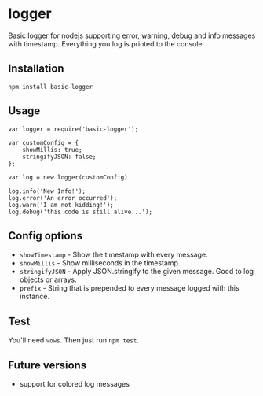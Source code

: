 logger
======

Basic logger for nodejs supporting error, warning, debug and info messages with timestamp.
Everything you log is printed to the console.

Installation
------------

	npm install basic-logger

Usage
-----

	var logger = require('basic-logger');

	var customConfig = {
		showMillis: true;
		stringifyJSON: false;
	};

	var log = new logger(customConfig)

	log.info('New Info!');
	log.error('An error occurred');
	log.warn('I am not kidding!');
	log.debug('this code is still alive...');
	
Config options
--------------

* `showTimestamp` - Show the timestamp with every message.
* `showMillis` - Show milliseconds in the timestamp.
* `stringifyJSON` - Apply JSON.stringify to the given message. Good to log objects or arrays.
* `prefix` - String that is prepended to every message logged with this instance.

Test
----

You'll need `vows`. Then just run `npm test`.

Future versions
---------------

* support for colored log messages
